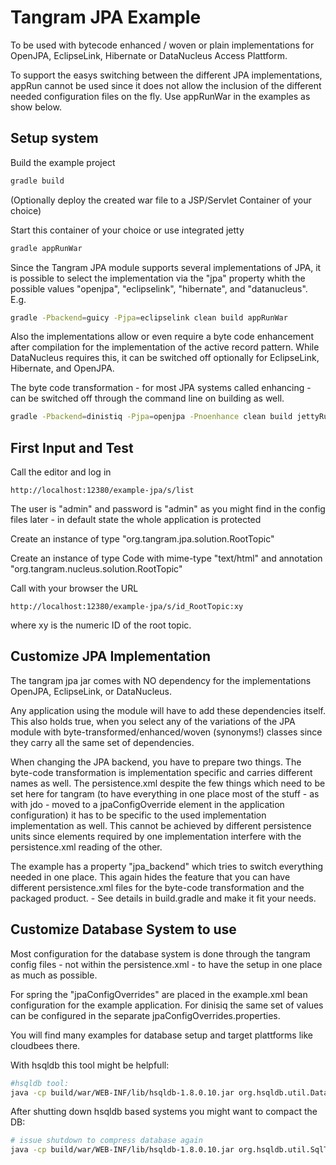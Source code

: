 Tangram JPA Example
===================

To be used with bytecode enhanced / woven or plain implementations for OpenJPA,
EclipseLink, Hibernate or DataNucleus Access Plattform.

To support the easys switching between the different JPA implementations, appRun
cannot be used since it does not allow the inclusion of the different needed
configuration files on the fly. Use appRunWar in the examples as show below.

Setup system
------------

Build the example project

```bash
gradle build
```

(Optionally deploy the created war file to a JSP/Servlet Container of your choice)

Start this container of your choice or use integrated jetty

```bash
gradle appRunWar
```

Since the Tangram JPA module supports several implementations of JPA, it is possible
to select the implementation via the "jpa" property whith the possible values
"openjpa", "eclipselink", "hibernate", and "datanucleus". E.g.

```bash
gradle -Pbackend=guicy -Pjpa=eclipselink clean build appRunWar
```

Also the implementations allow or even require a byte code enhancement after compilation
for the implementation of the active record pattern. While DataNucleus requires this, it
can be switched off optionally for EclipseLink, Hibernate, and OpenJPA.

The byte code transformation - for most JPA systems called enhancing - can be switched off
through the command line on building as well.

```bash
gradle -Pbackend=dinistiq -Pjpa=openjpa -Pnoenhance clean build jettyRunWar
```

First Input and Test
--------------------

Call the editor and log in

```
http://localhost:12380/example-jpa/s/list
```

The user is "admin" and password is "admin" as you might find in the config files
later - in default state the whole application is protected

Create an instance of type "org.tangram.jpa.solution.RootTopic"

Create an instance of type Code with mime-type "text/html" and annotation
"org.tangram.nucleus.solution.RootTopic"

Call with your browser the URL

```
http://localhost:12380/example-jpa/s/id_RootTopic:xy
```

where xy is the numeric ID of the root topic.

Customize JPA Implementation
----------------------------

The tangram jpa jar comes with NO dependency for the implementations OpenJPA,
EclipseLink, or DataNucleus.

Any application using the module will have to add these dependencies itself. This
also holds true, when you select any of the variations of the JPA module with
byte-transformed/enhanced/woven (synonyms!) classes since they carry all the same
set of dependencies.

When changing the JPA backend, you have to prepare two things. The byte-code
transformation is implementation specific and carries different names as well.
The persistence.xml despite the few things which need to be set here for tangram
(to have everything in one place most of the stuff - as with jdo - moved to
a jpaConfigOverride element in the application configuration) it has to be
specific to the used implementation implementation as well. This cannot be achieved
by different persistence units since elements required by one implementation interfere
with the persistence.xml reading of the other.

The example has a property "jpa_backend" which tries to switch everything needed
in one place. This again hides the feature that you can have different persistence.xml
files for the byte-code transformation and the packaged product. - See details in
build.gradle and make it fit your needs.

Customize Database System to use
--------------------------------

Most configuration for the database system is done through the tangram config
files - not within the persistence.xml - to have the setup in one place as much
as possible.

For spring the "jpaConfigOverrides" are placed in the example.xml bean configuration
for the example application. For dinisiq the same set of values can be configured in
the separate jpaConfigOverrides.properties.

You will find many examples for database setup and target plattforms like cloudbees there.

With hsqldb this tool might be helpfull:

```bash
#hsqldb tool:
java -cp build/war/WEB-INF/lib/hsqldb-1.8.0.10.jar org.hsqldb.util.DatabaseManager
```

After shutting down hsqldb based systems you might want to compact the DB:

```bash
# issue shutdown to compress database again
java -cp build/war/WEB-INF/lib/hsqldb-1.8.0.10.jar org.hsqldb.util.SqlTool --inlineRc url=jdbc:hsqldb:file:tangram-rdbms,password=,user=sa --sql "shutdown;"
```
